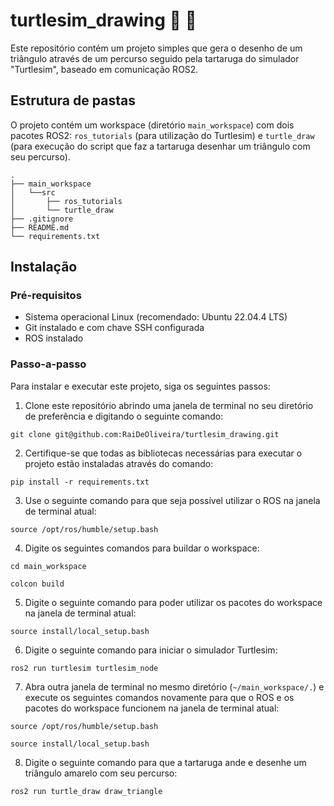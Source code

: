 # turtlesim_drawing 🐢 📐

Este repositório contém um projeto simples que gera o desenho de um triângulo através de um percurso seguido pela tartaruga do simulador "Turtlesim", baseado em comunicação ROS2.

## Estrutura de pastas

O projeto contém um workspace (diretório ```main_workspace```) com dois pacotes ROS2: ```ros_tutorials``` (para utilização do Turtlesim) e ```turtle_draw``` (para execução do script que faz a tartaruga desenhar um triângulo com seu percurso).

```
.
├── main_workspace
│   └──src
│       ├── ros_tutorials
│       └── turtle_draw
├── .gitignore
├── README.md
└── requirements.txt
```

## Instalação

### Pré-requisitos

- Sistema operacional Linux (recomendado: Ubuntu 22.04.4 LTS)
- Git instalado e com chave SSH configurada
- ROS instalado

### Passo-a-passo

Para instalar e executar este projeto, siga os seguintes passos:

1. Clone este repositório abrindo uma janela de terminal no seu diretório de preferência e digitando o seguinte comando:

```git clone git@github.com:RaiDeOliveira/turtlesim_drawing.git```

2. Certifique-se que todas as bibliotecas necessárias para executar o projeto estão instaladas através do comando:

```pip install -r requirements.txt```

3. Use o seguinte comando para que seja possível utilizar o ROS na janela de terminal atual:

```source /opt/ros/humble/setup.bash```

4. Digite os seguintes comandos para buildar o workspace:

```cd main_workspace```

```colcon build```

5. Digite o seguinte comando para poder utilizar os pacotes do workspace na janela de terminal atual:

```source install/local_setup.bash```

6. Digite o seguinte comando para iniciar o simulador Turtlesim:

```ros2 run turtlesim turtlesim_node```

7. Abra outra janela de terminal no mesmo diretório (```~/main_workspace/.```) e execute os seguintes comandos novamente para que o ROS e os pacotes do workspace funcionem na janela de terminal atual:

```source /opt/ros/humble/setup.bash```

```source install/local_setup.bash```

8. Digite o seguinte comando para que a tartaruga ande e desenhe um triângulo amarelo com seu percurso:

```ros2 run turtle_draw draw_triangle```